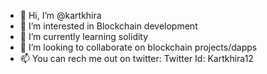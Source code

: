 - 👋 Hi, I’m @kartkhira
- 👀 I’m interested in Blockchain development
- 🌱 I’m currently learning solidity
- 💞️ I’m looking to collaborate on blockchain projects/dapps
- 📫 You can rech me out on twitter: Twitter Id: Kartkhira12

